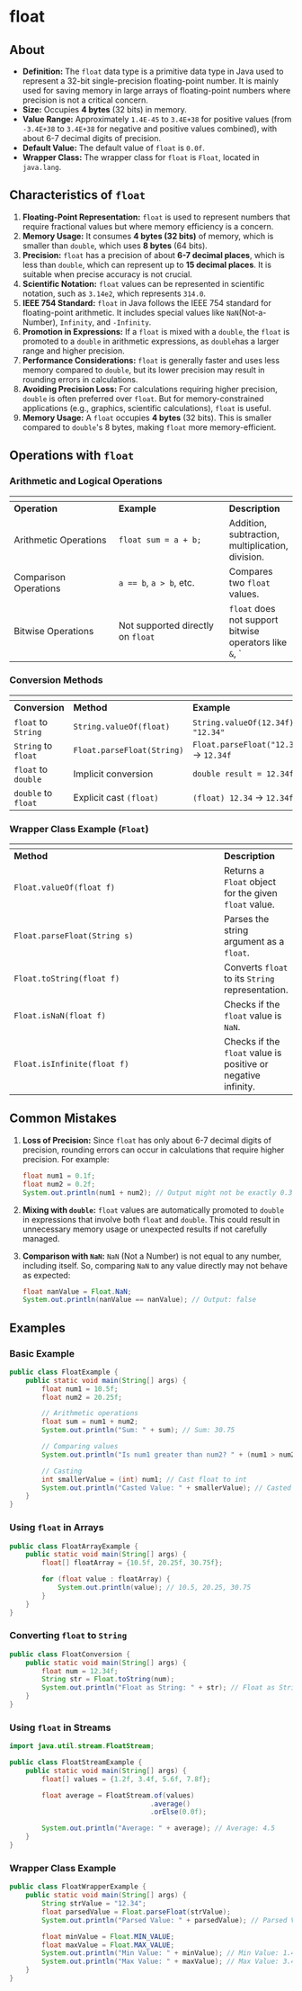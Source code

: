 # float

## About

* **Definition:** The `float` data type is a primitive data type in Java used to represent a 32-bit single-precision floating-point number. It is mainly used for saving memory in large arrays of floating-point numbers where precision is not a critical concern.
* **Size:** Occupies **4 bytes** (32 bits) in memory.
* **Value Range:** Approximately `1.4E-45` to `3.4E+38` for positive values (from `-3.4E+38` to `3.4E+38` for negative and positive values combined), with about 6-7 decimal digits of precision.
* **Default Value:** The default value of `float` is `0.0f`.
* **Wrapper Class:** The wrapper class for `float` is `Float`, located in `java.lang`.

## **Characteristics of `float`**

1. **Floating-Point Representation:** `float` is used to represent numbers that require fractional values but where memory efficiency is a concern.
2. **Memory Usage:** It consumes **4 bytes (32 bits)** of memory, which is smaller than `double`, which uses **8 bytes** (64 bits).
3. **Precision:** `float` has a precision of about **6-7 decimal places**, which is less than `double`, which can represent up to **15 decimal places**. It is suitable when precise accuracy is not crucial.
4. **Scientific Notation:** `float` values can be represented in scientific notation, such as `3.14e2`, which represents `314.0`.
5. **IEEE 754 Standard:** `float` in Java follows the IEEE 754 standard for floating-point arithmetic. It includes special values like `NaN`(Not-a-Number), `Infinity`, and `-Infinity`.
6. **Promotion in Expressions:** If a `float` is mixed with a `double`, the `float` is promoted to a `double` in arithmetic expressions, as `double`has a larger range and higher precision.
7. **Performance Considerations:** `float` is generally faster and uses less memory compared to `double`, but its lower precision may result in rounding errors in calculations.
8. **Avoiding Precision Loss:** For calculations requiring higher precision, `double` is often preferred over `float`. But for memory-constrained applications (e.g., graphics, scientific calculations), `float` is useful.
9. **Memory Usage:** A `float` occupies **4 bytes** (32 bits). This is smaller compared to `double`'s 8 bytes, making `float` more memory-efficient.

## **Operations with `float`**

### **Arithmetic and Logical Operations**

<table data-header-hidden data-full-width="true"><thead><tr><th width="258"></th><th width="295"></th><th></th></tr></thead><tbody><tr><td><strong>Operation</strong></td><td><strong>Example</strong></td><td><strong>Description</strong></td></tr><tr><td>Arithmetic Operations</td><td><code>float sum = a + b;</code></td><td>Addition, subtraction, multiplication, division.</td></tr><tr><td>Comparison Operations</td><td><code>a == b</code>, <code>a > b</code>, etc.</td><td>Compares two <code>float</code> values.</td></tr><tr><td>Bitwise Operations</td><td>Not supported directly on <code>float</code></td><td><code>float</code> does not support bitwise operators like <code>&#x26;</code>, `</td></tr></tbody></table>

### **Conversion Methods**

<table data-header-hidden data-full-width="true"><thead><tr><th width="221"></th><th width="294"></th><th></th></tr></thead><tbody><tr><td><strong>Conversion</strong></td><td><strong>Method</strong></td><td><strong>Example</strong></td></tr><tr><td><code>float</code> to <code>String</code></td><td><code>String.valueOf(float)</code></td><td><code>String.valueOf(12.34f)</code> → <code>"12.34"</code></td></tr><tr><td><code>String</code> to <code>float</code></td><td><code>Float.parseFloat(String)</code></td><td><code>Float.parseFloat("12.34")</code> → <code>12.34f</code></td></tr><tr><td><code>float</code> to <code>double</code></td><td>Implicit conversion</td><td><code>double result = 12.34f;</code></td></tr><tr><td><code>double</code> to <code>float</code></td><td>Explicit cast <code>(float)</code></td><td><code>(float) 12.34</code> → <code>12.34f</code></td></tr></tbody></table>

### **Wrapper Class Example (`Float`)**

<table data-header-hidden data-full-width="true"><thead><tr><th width="358"></th><th></th></tr></thead><tbody><tr><td><strong>Method</strong></td><td><strong>Description</strong></td></tr><tr><td><code>Float.valueOf(float f)</code></td><td>Returns a <code>Float</code> object for the given <code>float</code> value.</td></tr><tr><td><code>Float.parseFloat(String s)</code></td><td>Parses the string argument as a <code>float</code>.</td></tr><tr><td><code>Float.toString(float f)</code></td><td>Converts <code>float</code> to its <code>String</code> representation.</td></tr><tr><td><code>Float.isNaN(float f)</code></td><td>Checks if the <code>float</code> value is <code>NaN</code>.</td></tr><tr><td><code>Float.isInfinite(float f)</code></td><td>Checks if the <code>float</code> value is positive or negative infinity.</td></tr></tbody></table>

## **Common Mistakes**

1.  **Loss of Precision:** Since `float` has only about 6-7 decimal digits of precision, rounding errors can occur in calculations that require higher precision. For example:

    ```java
    float num1 = 0.1f;
    float num2 = 0.2f;
    System.out.println(num1 + num2); // Output might not be exactly 0.3
    ```
2. **Mixing with `double`:** `float` values are automatically promoted to `double` in expressions that involve both `float` and `double`. This could result in unnecessary memory usage or unexpected results if not carefully managed.
3.  **Comparison with `NaN`:** `NaN` (Not a Number) is not equal to any number, including itself. So, comparing `NaN` to any value directly may not behave as expected:

    ```java
    float nanValue = Float.NaN;
    System.out.println(nanValue == nanValue); // Output: false
    ```

## Examples

### **Basic Example**

```java
public class FloatExample {
    public static void main(String[] args) {
        float num1 = 10.5f;
        float num2 = 20.25f;

        // Arithmetic operations
        float sum = num1 + num2; 
        System.out.println("Sum: " + sum); // Sum: 30.75

        // Comparing values
        System.out.println("Is num1 greater than num2? " + (num1 > num2)); // Is num1 greater than num2? false

        // Casting
        int smallerValue = (int) num1; // Cast float to int
        System.out.println("Casted Value: " + smallerValue); // Casted Value: 10
    }
}
```

### **Using `float` in Arrays**

```java
public class FloatArrayExample {
    public static void main(String[] args) {
        float[] floatArray = {10.5f, 20.25f, 30.75f};

        for (float value : floatArray) {
            System.out.println(value); // 10.5, 20.25, 30.75
        }
    }
}
```

### **Converting `float` to `String`**

```java
public class FloatConversion {
    public static void main(String[] args) {
        float num = 12.34f;
        String str = Float.toString(num); 
        System.out.println("Float as String: " + str); // Float as String: 12.34
    }
}
```

### **Using `float` in Streams**

```java
import java.util.stream.FloatStream;

public class FloatStreamExample {
    public static void main(String[] args) {
        float[] values = {1.2f, 3.4f, 5.6f, 7.8f};

        float average = FloatStream.of(values)
                                   .average()
                                   .orElse(0.0f);

        System.out.println("Average: " + average); // Average: 4.5
    }
}
```

### **Wrapper Class Example**

```java
public class FloatWrapperExample {
    public static void main(String[] args) {
        String strValue = "12.34";
        float parsedValue = Float.parseFloat(strValue); 
        System.out.println("Parsed Value: " + parsedValue); // Parsed Value: 12.34

        float minValue = Float.MIN_VALUE; 
        float maxValue = Float.MAX_VALUE; 
        System.out.println("Min Value: " + minValue); // Min Value: 1.4E-45
        System.out.println("Max Value: " + maxValue); // Max Value: 3.4028235E38
    }
}
```
